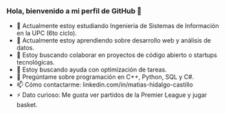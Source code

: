 ### Hola, bienvenido a mi perfil de GitHub 👋


- 🔭 Actualmente estoy estudiando Ingeniería de Sistemas de Información en la UPC (6to ciclo).
- 🌱 Actualmente estoy aprendiendo sobre desarrollo web y análisis de datos.
- 👯 Estoy buscando colaborar en proyectos de código abierto o startups tecnológicas.
- 🤔 Estoy buscando ayuda con optimización de tareas.
- 💬 Pregúntame sobre programación en C++, Python, SQL y C#.
- 📫 Cómo contactarme: linkedin.com/in/matias-hidalgo-castillo
- ⚡ Dato curioso: Me gusta ver partidos de la Premier League y jugar basket.
